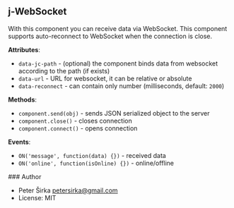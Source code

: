 ## j-WebSocket

With this component you can receive data via WebSocket. This component supports auto-reconnect to WebSocket when the connection is close.

__Attributes__:
- `data-jc-path` - (optional) the component binds data from websocket according to the path (if exists)
- `data-url` - URL for websocket, it can be relative or absolute
- `data-reconnect` - can contain only number (milliseconds, default: `2000`)

__Methods__:
- `component.send(obj)` - sends JSON serialized object to the server
- `component.close()` - closes connection
- `component.connect()` - opens connection

__Events__:
- `ON('message', function(data) {})` - received data
- `ON('online', function(isOnline) {})` - online/offline

### Author

- Peter Širka <petersirka@gmail.com>
- License: MIT